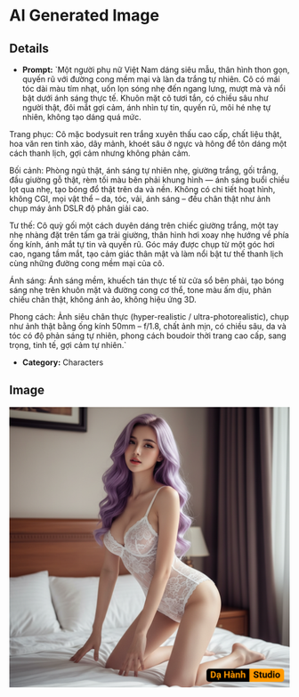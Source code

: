 # AI Generated Image

## Details
- **Prompt:** `Một người phụ nữ Việt Nam dáng siêu mẫu, thân hình thon gọn, quyến rũ với đường cong mềm mại và làn da trắng tự nhiên.
Cô có mái tóc dài màu tím nhạt, uốn lọn sóng nhẹ đến ngang lưng, mượt mà và nổi bật dưới ánh sáng thực tế.
Khuôn mặt cô tươi tắn, có chiều sâu như người thật, đôi mắt gợi cảm, ánh nhìn tự tin, quyến rũ, môi hé nhẹ tự nhiên, không tạo dáng quá mức.

Trang phục: Cô mặc bodysuit ren trắng xuyên thấu cao cấp, chất liệu thật, hoa văn ren tinh xảo, dây mảnh, khoét sâu ở ngực và hông để tôn dáng một cách thanh lịch, gợi cảm nhưng không phản cảm.

Bối cảnh: Phòng ngủ thật, ánh sáng tự nhiên nhẹ, giường trắng, gối trắng, đầu giường gỗ thật, rèm tối màu bên phải khung hình — ánh sáng buổi chiều lọt qua nhẹ, tạo bóng đổ thật trên da và nền.
Không có chi tiết hoạt hình, không CGI, mọi vật thể – da, tóc, vải, ánh sáng – đều chân thật như ảnh chụp máy ảnh DSLR độ phân giải cao.

Tư thế: Cô quỳ gối một cách duyên dáng trên chiếc giường trắng, một tay nhẹ nhàng đặt trên tấm ga trải giường, thân hình hơi xoay nhẹ hướng về phía ống kính, ánh mắt tự tin và quyến rũ. Góc máy được chụp từ một góc hơi cao, ngang tầm mắt, tạo cảm giác thân mật và làm nổi bật tư thế thanh lịch cùng những đường cong mềm mại của cô.

Ánh sáng: Ánh sáng mềm, khuếch tán thực tế từ cửa sổ bên phải, tạo bóng sáng nhẹ trên khuôn mặt và đường cong cơ thể, tone màu ấm dịu, phản chiếu chân thật, không ánh ảo, không hiệu ứng 3D.

Phong cách:
Ảnh siêu chân thực (hyper-realistic / ultra-photorealistic), chụp như ảnh thật bằng ống kính 50mm – f/1.8, chất ảnh mịn, có chiều sâu, da và tóc có độ phản sáng tự nhiên, phong cách boudoir thời trang cao cấp, sang trọng, tinh tế, gợi cảm tự nhiên.`
- **Category:** Characters


## Image
![AI Generated Image](./image-2025-10-18T03-05-45-703Z-4f45l.png)